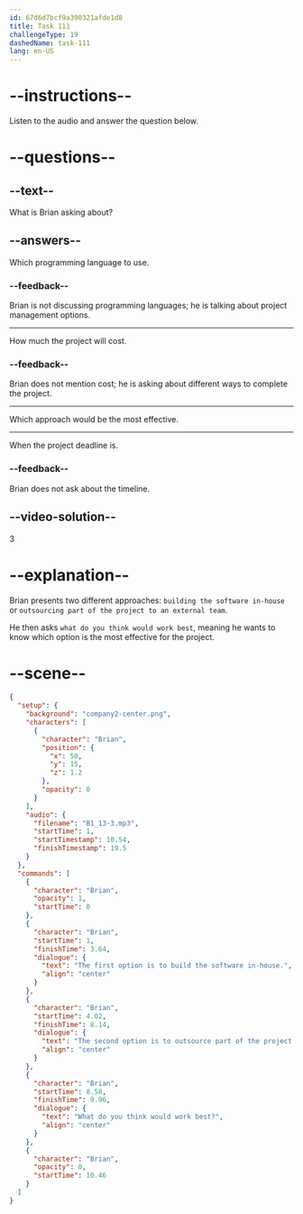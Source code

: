 ```yaml
---
id: 67d6d7bcf9a390321afde1d8
title: Task 111
challengeType: 19
dashedName: task-111
lang: en-US
---
```


<!-- (Audio) Brian: The first option is to build the software in-house. The second option is to outsource part of the project to an external team. What do you think would work best? -->

# --instructions--

Listen to the audio and answer the question below.

# --questions--

## --text--

What is Brian asking about?  

## --answers--

Which programming language to use.

### --feedback--

Brian is not discussing programming languages; he is talking about project management options.

---

How much the project will cost.

### --feedback--

Brian does not mention cost; he is asking about different ways to complete the project.

---

Which approach would be the most effective.

---

When the project deadline is.

### --feedback--

Brian does not ask about the timeline.

## --video-solution--

3

# --explanation--

Brian presents two different approaches: `building the software in-house` or `outsourcing part of the project to an external team`.

He then asks `what do you think would work best`, meaning he wants to know which option is the most effective for the project.  

# --scene--

```json
{
  "setup": {
    "background": "company2-center.png",
    "characters": [
      {
        "character": "Brian",
        "position": {
          "x": 50,
          "y": 15,
          "z": 1.2
        },
        "opacity": 0
      }
    ],
    "audio": {
      "filename": "B1_13-3.mp3",
      "startTime": 1,
      "startTimestamp": 10.54,
      "finishTimestamp": 19.5
    }
  },
  "commands": [
    {
      "character": "Brian",
      "opacity": 1,
      "startTime": 0
    },
    {
      "character": "Brian",
      "startTime": 1,
      "finishTime": 3.64,
      "dialogue": {
        "text": "The first option is to build the software in-house.",
        "align": "center"
      }
    },
    {
      "character": "Brian",
      "startTime": 4.02,
      "finishTime": 8.14,
      "dialogue": {
        "text": "The second option is to outsource part of the project to an external team.",
        "align": "center"
      }
    },
    {
      "character": "Brian",
      "startTime": 8.58,
      "finishTime": 9.96,
      "dialogue": {
        "text": "What do you think would work best?",
        "align": "center"
      }
    },
    {
      "character": "Brian",
      "opacity": 0,
      "startTime": 10.46
    }
  ]
}
```
